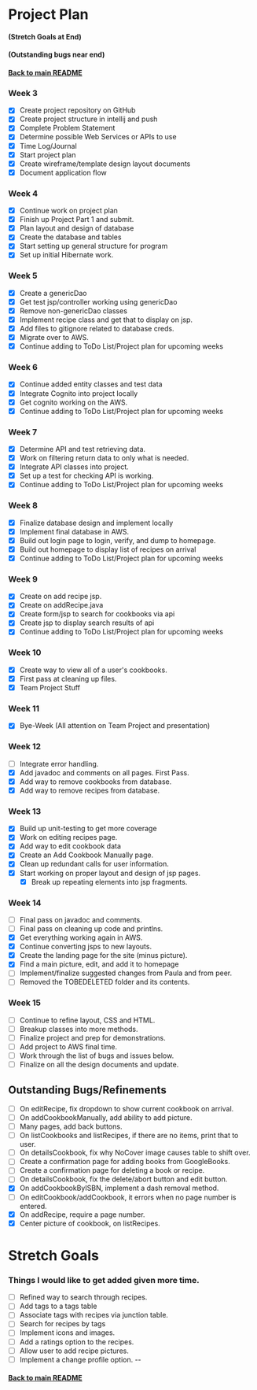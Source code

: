 # Project Plan
#### (Stretch Goals at End)
#### (Outstanding bugs near end)

#### [Back to main README](../README.md)

### Week 3
- [x] Create project repository on GitHub
- [x] Create project structure in intellij and push
- [x] Complete Problem Statement
- [x] Determine possible Web Services or APIs to use
- [x] Time Log/Journal
- [x] Start project plan
- [x] Create wireframe/template design layout documents
- [x] Document application flow

### Week 4
- [x] Continue work on project plan
- [x] Finish up Project Part 1 and submit.
- [x] Plan layout and design of database
- [x] Create the database and tables
- [x] Start setting up general structure for program
- [x] Set up initial Hibernate work.

### Week 5
- [x] Create a genericDao
- [x] Get test jsp/controller working using genericDao
- [x] Remove non-genericDao classes
- [x] Implement recipe class and get that to display on jsp.
- [x] Add files to gitignore related to database creds.
- [x] Migrate over to AWS.
- [x] Continue adding to ToDo List/Project plan for upcoming weeks

### Week 6
- [x] Continue added entity classes and test data
- [x] Integrate Cognito into project locally
- [x] Get cognito working on the AWS.
- [x] Continue adding to ToDo List/Project plan for upcoming weeks

### Week 7
- [x] Determine API and test retrieving data.
- [x] Work on filtering return data to only what is needed.
- [x] Integrate API classes into project.
- [x] Set up a test for checking API is working.
- [x] Continue adding to ToDo List/Project plan for upcoming weeks

### Week 8
- [x] Finalize database design and implement locally
- [x] Implement final database in AWS.
- [x] Build out login page to login, verify, and dump to homepage.
- [x] Build out homepage to display list of recipes on arrival
- [x] Continue adding to ToDo List/Project plan for upcoming weeks

### Week 9
- [x] Create on add recipe jsp.
- [x] Create on addRecipe.java
- [x] Create form/jsp to search for cookbooks via api
- [x] Create jsp to display search results of api
- [x] Continue adding to ToDo List/Project plan for upcoming weeks

### Week 10
- [x] Create way to view all of a user's cookbooks.
- [x] First pass at cleaning up files.
- [x] Team Project Stuff

### Week 11
- [x] Bye-Week (All attention on Team Project and presentation)

### Week 12
- [ ] Integrate error handling.
- [x] Add javadoc and comments on all pages. First Pass.
- [x] Add way to remove cookbooks from database.
- [x] Add way to remove recipes from database.

### Week 13
- [x] Build up unit-testing to get more coverage
- [x] Work on editing recipes page.
- [x] Add way to edit cookbook data
- [x] Create an Add Cookbook Manually page.
- [x] Clean up redundant calls for user information.
- [x] Start working on proper layout and design of jsp pages.
  - [x] Break up repeating elements into jsp fragments.

### Week 14
- [ ] Final pass on javadoc and comments.
- [ ] Final pass on cleaning up code and printlns.
- [x] Get everything working again in AWS.
- [x] Continue converting jsps to new layouts.
- [x] Create the landing page for the site (minus picture).
- [x] Find a main picture, edit, and add it to homepage
- [ ] Implement/finalize suggested changes from Paula and from peer.
- [ ] Removed the TOBEDELETED folder and its contents.

### Week 15
- [ ] Continue to refine layout, CSS and HTML.
- [ ] Breakup classes into more methods.
- [ ] Finalize project and prep for demonstrations.
- [ ] Add project to AWS final time.
- [ ] Work through the list of bugs and issues below.
- [ ] Finalize on all the design documents and update.

## Outstanding Bugs/Refinements
- [ ] On editRecipe, fix dropdown to show current cookbook on arrival.
- [ ] On addCookbookManually, add ability to add picture.
- [ ] Many pages, add back buttons.
- [ ] On listCookbooks and listRecipes, if there are no items, print that to user.
- [ ] On detailsCookbook, fix why NoCover image causes table to shift over.
- [ ] Create a confirmation page for adding books from GoogleBooks.
- [ ] Create a confirmation page for deleting a book or recipe.
- [ ] On detailsCookbook, fix the delete/abort button and edit button.
- [x] On addCookbookByISBN, implement a dash removal method.
- [ ] On editCookbook/addCookbook, it errors when no page number is entered.
- [x] On addRecipe, require a page number.
- [x] Center picture of cookbook, on listRecipes.

# Stretch Goals
### Things I would like to get added given more time.
- [ ] Refined way to search through recipes.
- [ ] Add tags to a tags table
- [ ] Associate tags with recipes via junction table.
- [ ] Search for recipes by tags
- [ ] Implement icons and images.
- [ ] Add a ratings option to the recipes.
- [ ] Allow user to add recipe pictures.
- [ ] Implement a change profile option.
--
#### [Back to main README](../README.md)